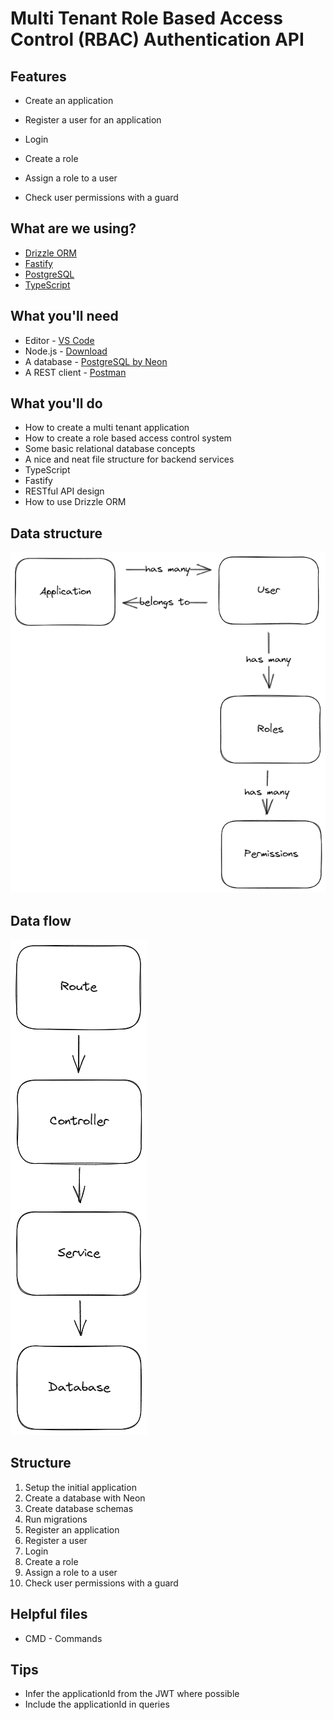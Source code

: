 # Multi Tenant Role Based Access Control (RBAC) Authentication API

## Features
* Create an application
* Register a user for an application
* Login
* Create a role
* Assign a role to a user

* Check user permissions with a guard

## What are we using?
* [Drizzle ORM](https://github.com/drizzle-team/drizzle-orm)
* [Fastify](https://www.fastify.io/)
* [PostgreSQL](https://www.postgresql.org/)
* [TypeScript](https://www.typescriptlang.org/)

## What you'll need
* Editor - [VS Code](https://code.visualstudio.com/download)
* Node.js - [Download](https://nodejs.org/en/download/)
* A database - [PostgreSQL by Neon](https://bit.ly/tomdoestech)
* A REST client - [Postman](https://www.postman.com/downloads/)


## What you'll do
* How to create a multi tenant application
* How to create a role based access control system
* Some basic relational database concepts
* A nice and neat file structure for backend services
* TypeScript
* Fastify
* RESTful API design
* How to use Drizzle ORM

## Data structure
<img src ="./img/diagram.png" />

## Data flow
<img src ="./img/data-flow.png" />

## Structure
1. Setup the initial application
2. Create a database with Neon
3. Create database schemas
4. Run migrations
5. Register an application
6. Register a user
7. Login
8. Create a role
9. Assign a role to a user
10. Check user permissions with a guard

## Helpful files
* CMD - Commands

## Tips
* Infer the applicationId from the JWT where possible
* Include the applicationId in queries